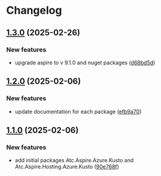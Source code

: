 # Changelog

## [1.3.0](https://github.com/atc-net/atc-aspire/compare/Atc.Aspire.Hosting.Azure.Kusto@v1.2.0...Atc.Aspire.Hosting.Azure.Kusto@v1.3.0) (2025-02-26)


### New features

* upgrade aspire to v 9.1.0 and nuget packages ([d68bd5d](https://github.com/atc-net/atc-aspire/commit/d68bd5d37ef306846c505d3f0a86eec305a77d11))

## [1.2.0](https://github.com/atc-net/atc-aspire/compare/Atc.Aspire.Hosting.Azure.Kusto@v1.1.0...Atc.Aspire.Hosting.Azure.Kusto@v1.2.0) (2025-02-06)


### New features

* update documentation for each package ([efb9a70](https://github.com/atc-net/atc-aspire/commit/efb9a7049d5ae27b3331d5ae215811be6f7e9605))

## [1.1.0](https://github.com/atc-net/atc-aspire/compare/Atc.Aspire.Hosting.Azure.Kusto-v1.0.0...Atc.Aspire.Hosting.Azure.Kusto@v1.1.0) (2025-02-06)


### New features

* add initial packages Atc.Aspire.Azure.Kusto and Atc.Aspire.Hosting.Azure.Kusto ([90e768f](https://github.com/atc-net/atc-aspire/commit/90e768f6f9ca8da748d82e4069e1bbe369310e3b))
